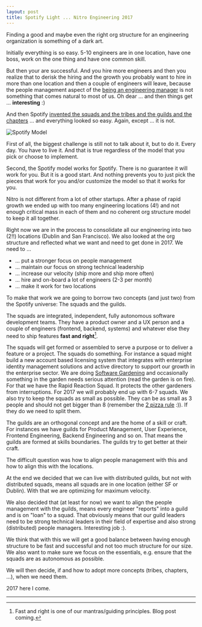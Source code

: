 ```yaml
---
layout: post
title: Spotify Light ... Nitro Engineering 2017
---
```

Finding a good and maybe even the right org structure for an engineering organization is something of a dark art.

Initially everything is so easy. 5-10 engineers are in one location, have one boss, work on the one thing and have one common skill.

But then your are successful. And you hire more engineers and then you realize that to derisk the hiring and the growth you probably want to hire in more than one location and then a couple of engineers will leave, because the people management aspect of the [being an engineering manager](http://www.slideshare.net/mikebrittain/from-building-a-marketplace-to-building-teams) is not something that comes natural to most of us. Oh dear ... and then things get ... **interesting** :)

And then Spotify [invented the squads and the tribes and the guilds and the chapters](https://labs.spotify.com/2014/03/27/spotify-engineering-culture-part-1) ... and everything looked so easy. Again, except ... it is not.

![Spotify Model](http://www.full-stackagile.com/wp-content/uploads/2016/02/squadstribes_12.png)

First of all, the biggest challenge is still not to talk about it, but to do it. Every day. You have to live it. And that is true regardless of the model that you pick or choose to implement.

Second, the Spotify model works for Spotify. There is no guarantee it will work for you. But it is a good start. And nothing prevents you to just pick the pieces that work for you and/or customize the model so that it works for you.

Nitro is not different from a lot of other startups. After a phase of rapid growth we ended up with too many engineering locations (4!) and not enough critical mass in each of them and no coherent org structure model to keep it all together.

Right now we are in the process to consolidate all our engineering into two (2!!) locations (Dublin and San Francisco). We also looked at the org structure and reflected what we want and need to get done in 2017. We need to ...

* ... put a stronger focus on people management
* ... maintain our focus on strong technical leadership
* ... increase our velocity (ship more and ship more often)
* ... hire and on-board a lot of engineers (2-3 per month)
* ... make it work for two locations

To make that work we are going to borrow two concepts (and just two) from the Spotify universe: The squads and the guilds.

The squads are integrated, independent, fully autonomous software development teams. They have a product owner and a UX person and a couple of engineers (frontend, backend, systems) and whatever else they need to ship features **fast and right**[^1].

The squads will get formed or assembled to serve a purpose or to deliver a feature or a project. The squads do something. For instance a squad might build a new account based licensing system that integrates with enterprise identity management solutions and active directory to support our growth in the enterprise sector. We are doing [Software Gardening](https://engineering.gonitro.com/our-values) and occasionally something in the garden needs serious attention (read the garden is on fire). For that we have the Rapid Reaction Squad. It protects the other gardeners from interruptions. For 2017 we will probably end up with 6-7 squads. We also try to keep the squads as small as possible. They can be as small as 3 people and should not get bigger than 8 (remember the [2 pizza rule](http://blog.idonethis.com/two-pizza-team/) :)). If they do we need to split them.

The guilds are an orthogonal concept and are the home of a skill or craft. For instances we have guilds for Product Management, User Experience, Frontend Engineering, Backend Engineering and so on. That means the guilds are formed at skills boundaries. The guilds try to get better at their craft.

The difficult question was how to align people management with this and how to align this with the locations.

At the end we decided that we can live with distributed guilds, but not with distributed squads, means all squads are in one location (either SF or Dublin). With that we are optimizing for maximum velocity.

We also decided that (at least for now) we want to align the people management with the guilds, means every engineer "reports" into a guild and is on "loan" to a squad. That obviously means that our guild leaders need to be strong technical leaders in their field of expertise and also strong (distributed) people managers. Interesting job :).

We think that with this we will get a good balance between having enough structure to be fast and successful and not too much structure for our size. We also want to make sure we focus on the essentials, e.g. ensure that the squads are as autonomous as possible.

We will then decide, if and how to adopt more concepts (tribes, chapters, ...), when we need them.

2017 here I come.

---

[^1]: Fast and right is one of our mantras/guiding principles. Blog post coming.
